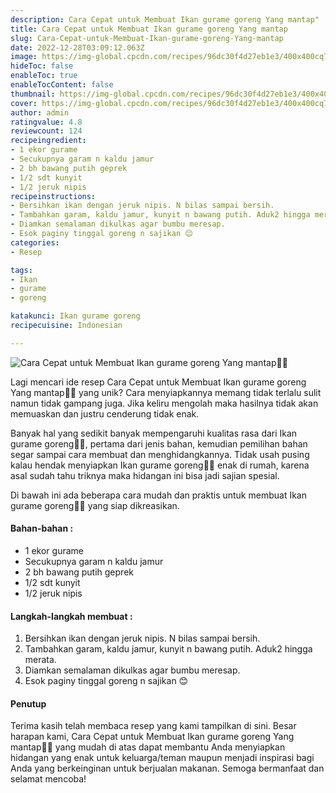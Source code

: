 ```yaml
---
description: Cara Cepat untuk Membuat Ikan gurame goreng Yang mantap"
title: Cara Cepat untuk Membuat Ikan gurame goreng Yang mantap
slug: Cara-Cepat-untuk-Membuat-Ikan-gurame-goreng-Yang-mantap
date: 2022-12-28T03:09:12.063Z
image: https://img-global.cpcdn.com/recipes/96dc30f4d27eb1e3/400x400cq70/photo.jpg
hideToc: false
enableToc: true
enableTocContent: false
thumbnail: https://img-global.cpcdn.com/recipes/96dc30f4d27eb1e3/400x400cq70/photo.jpg
cover: https://img-global.cpcdn.com/recipes/96dc30f4d27eb1e3/400x400cq70/photo.jpg
author: admin
ratingvalue: 4.8
reviewcount: 124
recipeingredient:
- 1 ekor gurame
- Secukupnya garam n kaldu jamur
- 2 bh bawang putih geprek
- 1/2 sdt kunyit
- 1/2 jeruk nipis
recipeinstructions:
- Bersihkan ikan dengan jeruk nipis. N bilas sampai bersih.
- Tambahkan garam, kaldu jamur, kunyit n bawang putih. Aduk2 hingga merata.
- Diamkan semalaman dikulkas agar bumbu meresap.
- Esok paginy tinggal goreng n sajikan 😊
categories:
- Resep

tags:
- Ikan
- gurame
- goreng

katakunci: Ikan gurame goreng
recipecuisine: Indonesian

---
```


![Cara Cepat untuk Membuat Ikan gurame goreng Yang mantap👩‍🍳](https://img-global.cpcdn.com/recipes/96dc30f4d27eb1e3/400x400cq70/photo.jpg)

Lagi mencari ide resep Cara Cepat untuk Membuat Ikan gurame goreng Yang mantap👩‍🍳 yang unik? Cara menyiapkannya memang tidak terlalu sulit namun tidak gampang juga. Jika keliru mengolah maka hasilnya tidak akan memuaskan dan justru cenderung tidak enak.

Banyak hal yang sedikit banyak mempengaruhi kualitas rasa dari Ikan gurame goreng👩‍🍳, pertama dari jenis bahan, kemudian pemilihan bahan segar sampai cara membuat dan menghidangkannya. Tidak usah pusing kalau hendak menyiapkan Ikan gurame goreng👩‍🍳 enak di rumah, karena asal sudah tahu triknya maka hidangan ini bisa jadi sajian spesial.

Di bawah ini ada beberapa cara mudah dan praktis untuk membuat Ikan gurame goreng👩‍🍳 yang siap dikreasikan.

<!--inarticleads1-->

#### Bahan-bahan :

- 1 ekor gurame
- Secukupnya garam n kaldu jamur
- 2 bh bawang putih geprek
- 1/2 sdt kunyit
- 1/2 jeruk nipis

<!--inarticleads2-->

#### Langkah-langkah membuat :

1. Bersihkan ikan dengan jeruk nipis. N bilas sampai bersih.
1. Tambahkan garam, kaldu jamur, kunyit n bawang putih. Aduk2 hingga merata.
1. Diamkan semalaman dikulkas agar bumbu meresap.
1. Esok paginy tinggal goreng n sajikan 😊

#### Penutup

Terima kasih telah membaca resep yang kami tampilkan di sini. Besar harapan kami, Cara Cepat untuk Membuat Ikan gurame goreng Yang mantap👩‍🍳 yang mudah di atas dapat membantu Anda menyiapkan hidangan yang enak untuk keluarga/teman maupun menjadi inspirasi bagi Anda yang berkeinginan untuk berjualan makanan. Semoga bermanfaat dan selamat mencoba!